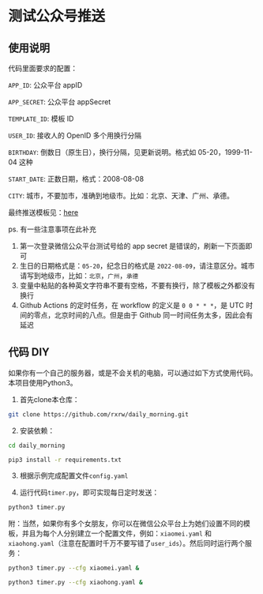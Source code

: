 # 测试公众号推送

## 使用说明

代码里面要求的配置：

`APP_ID`: 公众平台 appID

`APP_SECRET`: 公众平台 appSecret

`TEMPLATE_ID`: 模板 ID

`USER_ID`: 接收人的 OpenID 多个用换行分隔

`BIRTHDAY`: 倒数日（原生日），换行分隔，见更新说明。格式如 05-20，1999-11-04 这种

`START_DATE`: 正数日期，格式：2008-08-08

`CITY`: 城市，不要加市，准确到地级市。比如：北京、天津、广州、承德。

最终推送模板见：[here](./template.md)

ps. 有一些注意事项在此补充

1. 第一次登录微信公众平台测试号给的 app secret 是错误的，刷新一下页面即可
2. 生日的日期格式是：`05-20`，纪念日的格式是 `2022-08-09`，请注意区分。城市请写到地级市，比如：`北京`，`广州`，`承德`
3. 变量中粘贴的各种英文字符串不要有空格，不要有换行，除了模板之外都没有换行
4. Github Actions 的定时任务，在 workflow 的定义是 `0 0 * * *`，是 UTC 时间的零点，北京时间的八点。但是由于 Github 同一时间任务太多，因此会有延迟

## 代码 DIY
如果你有一个自己的服务器，或是不会关机的电脑，可以通过如下方式使用代码。本项目使用Python3。

1. 首先clone本仓库：

```bash
git clone https://github.com/rxrw/daily_morning.git
```

2. 安装依赖：

```bash
cd daily_morning

pip3 install -r requirements.txt
```

3. 根据示例完成配置文件`config.yaml`

4. 运行代码`timer.py`，即可实现每日定时发送：

```bash
python3 timer.py
```

附：当然，如果你有多个女朋友，你可以在微信公众平台上为她们设置不同的模板，并且为每个人分别建立一个配置文件，例如：`xiaomei.yaml` 和`xiaohong.yaml`（注意在配置时千万不要写错了`user_ids`）。然后同时运行两个服务：
```bash
python3 timer.py --cfg xiaomei.yaml &

python3 timer.py --cfg xiaohong.yaml &
```
